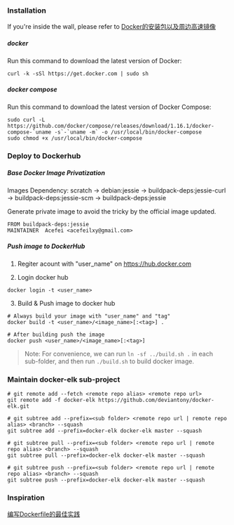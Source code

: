 
### Installation
If you're inside the wall, please refer to [Docker的安装包以及周边高速镜像](http://get.daocloud.io/#install-docker)

##### docker 
Run this command to download the latest version of Docker:
```
curl -k -sSl https://get.docker.com | sudo sh
```

##### docker compose
Run this command to download the latest version of Docker Compose:
```
sudo curl -L https://github.com/docker/compose/releases/download/1.16.1/docker-compose-`uname -s`-`uname -m` -o /usr/local/bin/docker-compose
sudo chmod +x /usr/local/bin/docker-compose
```

### Deploy to Dockerhub
##### Base Docker Image Privatization
Images Dependency: scratch -> debian:jessie -> buildpack-deps:jessie-curl -> buildpack-deps:jessie-scm -> buildpack-deps:jessie 

Generate private image to avoid the tricky by the official image updated.
```
FROM buildpack-deps:jessie
MAINTAINER  Acefei <acefeilxy@gmail.com>
```

##### Push image to DockerHub
1. Regiter acount with "user_name" on https://hub.docker.com

2. Login docker hub
```
docker login -t <user_name>
```

3. Build & Push image to docker hub
```
# Always build your image with "user_name" and "tag"
docker build -t <user_name>/<image_name>[:<tag>] .

# After building push the image
docker push <user_name>/<image_name>[:<tag>]
```

> Note:
For convenience, we can run `ln -sf ../build.sh .` in each sub-folder, and then run `./build.sh` to build docker image.

### Maintain docker-elk sub-project
```
# git remote add --fetch <remote repo alias> <remote repo url>
git remote add -f docker-elk https://github.com/deviantony/docker-elk.git

# git subtree add --prefix=<sub folder> <remote repo url | remote repo alias> <branch> --squash
git subtree add --prefix=docker-elk docker-elk master --squash

# git subtree pull --prefix=<sub folder> <remote repo url | remote repo alias> <branch> --squash
git subtree pull --prefix=docker-elk docker-elk master --squash

# git subtree push --prefix=<sub folder> <remote repo url | remote repo alias> <branch> --squash
git subtree push --prefix=docker-elk docker-elk master --squash
```
### Inspiration
[编写Dockerfile的最佳实践](http://cizixs.com/2017/03/28/dockerfile-best-practice)
